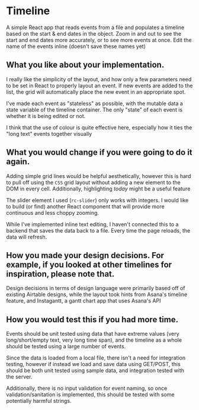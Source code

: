 # Timeline

A simple React app that reads events from a file and populates a timeline based on the start & end dates in the object.
Zoom in and out to see the start and end dates more accurately, or to see more events at once.
Edit the name of the events inline (doesn't save these names yet)

## What you like about your implementation.

I really like the simplicity of the layout, and how only a few parameters need to be set in React to properly layout an event. If new events are added to the list, the grid will automatically place the new event in an appropriate spot.

I've made each event as "stateless" as possible, with the mutable data a state variable of the timeline container. The only "state" of each event is whether it is being edited or not.

I think that the use of colour is quite effective here, especially how it ties the "long text" events together visually

## What you would change if you were going to do it again.

Adding simple grid lines would be helpful aesthetically, however this is hard to pull off using the `CSS` grid layout without adding a new element to the DOM in every cell.
Additionally, highlighting _today_ might be a useful feature

The slider element I used (`rc-slider`) only works with integers. I would like to build (or find) another React component that will provide more continuous and less choppy zooming.

While I've implemented inline text editing, I haven't connected this to a backend that saves the data back to a file. Every time the page reloads, the data will refresh.

## How you made your design decisions. For example, if you looked at other timelines for inspiration, please note that.

Design decisions in terms of design language were primarily based off of existing Airtable designs, while the layout took hints from Asana's  timeline feature, and Instagantt, a gantt chart app that uses Asana's API

## How you would test this if you had more time.

Events should be unit tested using data that have extreme values (very long/short/empty text, very long time span), and the timeline as a whole should be tested using a large number of events. 

Since the data is loaded from a local file, there isn't a need for integration testing, however if instead we load and save data using GET/POST, this should be both unit tested using sample data, and integration tested with the server.

Additionally, there is no input validation for event naming, so once validation/sanitation is implemented, this should be tested with some potentially harmful strings.
